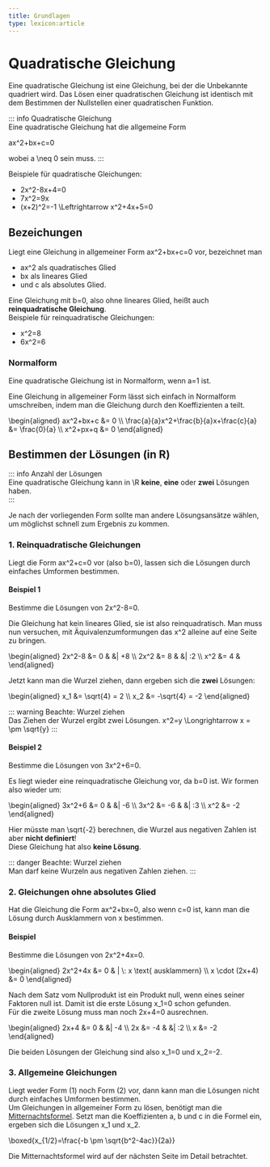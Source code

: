 ```yaml
---
title: Grundlagen
type: lexicon:article
---
```


# Quadratische Gleichung

Eine quadratische Gleichung ist eine Gleichung, bei der die Unbekannte quadriert wird. Das Lösen einer quadratischen
Gleichung ist identisch mit dem Bestimmen der Nullstellen einer quadratischen Funktion.

::: info Quadratische Gleichung  
Eine quadratische Gleichung hat die allgemeine Form

<lx-math>
ax^2+bx+c=0
</lx-math>

wobei <lx-math>a \neq 0</lx-math> sein muss.
:::

Beispiele für quadratische Gleichungen:
  - <lx-math>2x^2-8x+4=0</lx-math>
  - <lx-math>7x^2=9x</lx-math>
  - <lx-math>(x+2)^2=-1 \Leftrightarrow x^2+4x+5=0</lx-math>

## Bezeichungen
Liegt eine Gleichung in allgemeiner Form <lx-math>ax^2+bx+c=0</lx-math> vor, bezeichnet man
  - <lx-math>ax^2</lx-math> als quadratisches Glied
  - <lx-math>bx</lx-math> als lineares Glied
  - und <lx-math>c</lx-math> als absolutes Glied.
  
Eine Gleichung mit <lx-math>b=0</lx-math>, also ohne lineares Glied, heißt auch **reinquadratische Gleichung**.  
Beispiele für reinquadratische Gleichungen:
  - <lx-math>x^2=8</lx-math>
  - <lx-math>6x^2=6</lx-math>

### Normalform
Eine quadratische Gleichung ist in Normalform, wenn <lx-math>a=1</lx-math> ist.

Eine Gleichung in allgemeiner Form lässt sich einfach in Normalform umschreiben, indem man
die Gleichung durch den Koeffizienten <lx-math>a</lx-math> teilt.

<lx-math>
\begin{aligned}
  ax^2+bx+c &= 0 \\
  \frac{a}{a}x^2+\frac{b}{a}x+\frac{c}{a} &= \frac{0}{a} \\
  x^2+px+q &= 0
\end{aligned}
</lx-math>

## Bestimmen der Lösungen (in R)

::: info Anzahl der Lösungen  
Eine quadratische Gleichung kann in <lx-math>\R</lx-math> **keine**, **eine** oder **zwei** Lösungen haben.  
:::

Je nach der vorliegenden Form sollte man andere Lösungsansätze wählen, um möglichst schnell zum Ergebnis zu kommen.

### 1. Reinquadratische Gleichungen
Liegt die Form <lx-math>ax^2+c=0</lx-math> vor (also <lx-math>b=0</lx-math>), lassen sich die Lösungen durch einfaches Umformen bestimmen.

#### Beispiel 1
  
Bestimme die Lösungen von <lx-math>2x^2-8=0</lx-math>.  

Die Gleichung hat kein lineares Glied, sie ist also reinquadratisch. Man muss nun versuchen, mit Äquivalenzumformungen 
das <lx-math>x^2</lx-math> alleine auf eine Seite zu bringen.

<lx-math>
\begin{aligned}
  2x^2-8 &= 0    & &| +8 \\
  2x^2   &= 8    & &| :2 \\
  x^2    &= 4    &
\end{aligned}
</lx-math>

Jetzt kann man die Wurzel ziehen, dann ergeben sich die **zwei** Lösungen:

<lx-math>
\begin{aligned}
  x_1 &= \sqrt{4} = 2 \\ 
  x_2 &= -\sqrt{4} = -2
\end{aligned}
</lx-math>

::: warning Beachte: Wurzel ziehen  
Das Ziehen der Wurzel ergibt zwei Lösungen.
<lx-math>x^2=y \Longrightarrow x = \pm \sqrt{y}</lx-math>
:::

#### Beispiel 2
Bestimme die Lösungen von <lx-math>3x^2+6=0</lx-math>.

Es liegt wieder eine reinquadratische Gleichung vor, da <lx-math>b=0</lx-math> ist. Wir formen also wieder um:

<lx-math>
\begin{aligned}
  3x^2+6 &= 0   & &| -6 \\
  3x^2   &= -6  & &| :3 \\
  x^2    &= -2
\end{aligned}
</lx-math>

Hier müsste man <lx-math>\sqrt{-2}</lx-math> berechnen, die Wurzel aus negativen Zahlen ist aber **nicht definiert**!  
Diese Gleichung hat also **keine Lösung**.

::: danger Beachte: Wurzel ziehen  
Man darf keine Wurzeln aus negativen Zahlen ziehen.
:::

### 2. Gleichungen ohne absolutes Glied
Hat die Gleichung die Form <lx-math>ax^2+bx=0</lx-math>, also wenn <lx-math>c=0</lx-math> ist,
kann man die Lösung durch Ausklammern von <lx-math>x</lx-math> bestimmen.

#### Beispiel
Bestimme die Lösungen von <lx-math>2x^2+4x=0</lx-math>.

<lx-math>
\begin{aligned}
  2x^2+4x        &= 0  & | \: x \text{ ausklammern} \\
  x \cdot (2x+4) &= 0
\end{aligned}
</lx-math>

Nach dem Satz vom Nullprodukt ist ein Produkt null, wenn eines seiner Faktoren null ist. Damit ist die erste 
Lösung <lx-math>x_1=0</lx-math> schon gefunden.  
Für die zweite Lösung muss man noch <lx-math>2x+4=0</lx-math> ausrechnen.

<lx-math>
  \begin{aligned}
  2x+4    &= 0   & &| -4 \\
  2x      &= -4  & &| :2 \\
  x       &= -2
\end{aligned}
</lx-math>

Die beiden Lösungen der Gleichung sind also <lx-math>x_1=0</lx-math> und <lx-math>x_2=-2</lx-math>.

### 3. Allgemeine Gleichungen
Liegt weder Form (1) noch Form (2) vor, dann kann man die Lösungen nicht durch einfaches Umformen
bestimmen.  
Um Gleichungen in allgemeiner Form zu lösen, benötigt man die 
[Mitternachtsformel](-mitternachtsformel). Setzt man die Koeffizienten <lx-math>a</lx-math>, <lx-math>b</lx-math> und <lx-math>c</lx-math> in die 
Formel ein, ergeben sich die Lösungen <lx-math>x_1</lx-math> und <lx-math>x_2</lx-math>.

<lx-math>
\boxed{x_{1/2}=\frac{-b \pm \sqrt{b^2-4ac}}{2a}}
</lx-math>

Die Mitternachtsformel wird auf der nächsten Seite im Detail betrachtet.
